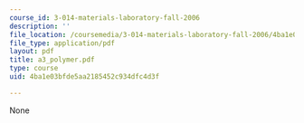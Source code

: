 ```yaml
---
course_id: 3-014-materials-laboratory-fall-2006
description: ''
file_location: /coursemedia/3-014-materials-laboratory-fall-2006/4ba1e03bfde5aa2185452c934dfc4d3f_a3_polymer.pdf
file_type: application/pdf
layout: pdf
title: a3_polymer.pdf
type: course
uid: 4ba1e03bfde5aa2185452c934dfc4d3f

---
```

None